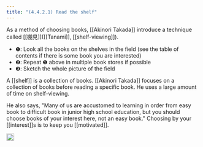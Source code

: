 ```yaml
---
title: "(4.4.2.1) Read the shelf"
---
```


As a method of choosing books, [[Akinori Takada]] introduce a technique called [[棚見]]([[Tanami]], [[shelf-viewing]]).

- ❶: Look all the books on the shelves in the field (see the table of contents if there is some book you are interested)
- ❷: Repeat ❶ above in multiple book stores if possible
- ❸: Sketch the whole picture of the field

A [[shelf]] is a collection of books. [[Akinori Takada]] focuses on a collection of books before reading a specific book. He uses a large amount of time on shelf-viewing.

He also says, "Many of us are accustomed to learning in order from easy book to difficult book in junior high school education, but you should choose books of your interest here, not an easy book." Choosing by your [[interest]]s is to keep you [[motivated]].

<img src='https://scrapbox.io/api/pages/nishio-en/en/icon' alt='en.icon' height="19.5"/>